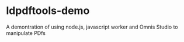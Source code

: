 # ldpdftools-demo
 A demontration of using node.js, javascript worker and Omnis Studio to manipulate PDfs
